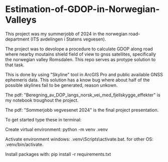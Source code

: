 # Estimation-of-GDOP-in-Norwegian-Valleys
This project was my summerjobb of 2024 in the norwegian road-department (ITS avdelingen i Statens vegvesen).

The project was to devolope a procedure to calculate GDOP along road where nearby moutains shield field of view to gnss satellites, specifically the norwegian valley Romsdalen. This repo serves as protype solution to that task.

This is done by using "Skyline" tool in ArcGIS Pro and public available GNSS ephemeris data.
This solution has a know bug where about half of the possible skylines fail to be generated, reason unkown.

The pdf: "Beregning_av_DOP_langs_norsk_vei_med_fjellskygge_effekter" is my notebook troughout the project.

The pdf: "Sommerjobb vegvesenet 2024" is the final project presentation.



To get started type these in terminal:

Create virtual environment:             python -m venv .venv

Activate environment windows:           .venv\Scripts\activate.bat.
                for other OS:           .venv/bin/activate.


Install packages with:                  pip install -r requirements.txt